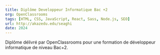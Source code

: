 ```yaml
---
title: Diplôme Developpeur Informatique Bac +2
org: OpenClassrooms
tags: [HTML, CSS, JavaScript, React, Sass, Node.js, SEO]
url: http://akazedu.edu/seaghi
date: 2024
---
```


Diplôme délivré par OpenClassrooms pour une formation de développeur informatique de niveau Bac+2.
